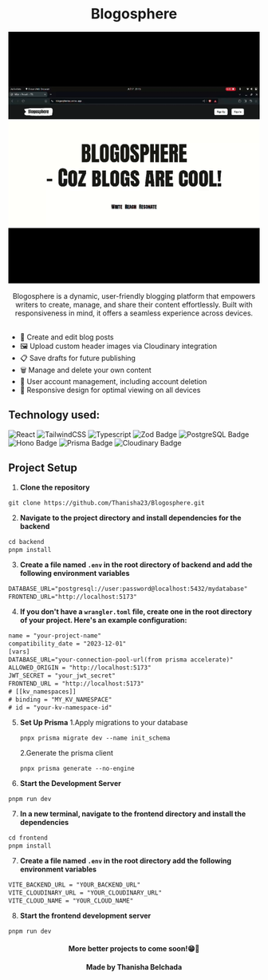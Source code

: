 <h1 align="center">Blogosphere</h1>
<p align="center">

  ![demo](./frontend/src/assets/blogospheree.gif)
</p>

<div align="center">
Blogosphere is a dynamic, user-friendly blogging platform that empowers writers to create, manage, and share their content effortlessly. Built with responsiveness in mind, it offers a seamless experience across devices.
<br><br>
<div align="left">

- 📝 Create and edit blog posts
- 🖼️ Upload custom header images via Cloudinary integration
- 📋 Save drafts for future publishing
- 🗑️ Manage and delete your own content
- 👤 User account management, including account deletion
- 📱 Responsive design for optimal viewing on all devices
</div>
</div>

## Technology used: 
![React](https://img.shields.io/badge/React-20232A?style=for-the-badge&logo=react&logoColor=61DAFB)
![TailwindCSS](https://img.shields.io/badge/Tailwind_CSS-38B2AC?style=for-the-badge&logo=tailwind-css&logoColor=white)
![Typescript](https://img.shields.io/badge/TypeScript-007ACC?style=for-the-badge&logo=typescript&logoColor=white)
![Zod Badge](https://img.shields.io/badge/Zod-3E67B1?style=for-the-badge&logo=zod&logoColor=fff)
![PostgreSQL Badge](https://img.shields.io/badge/PostgreSQL-4169E1?style=for-the-badge&&logo=postgresql&logoColor=fff)
![Hono Badge](https://img.shields.io/badge/Hono-E36002?logo=hono&style=for-the-badge&&logoColor=fff)
![Prisma Badge](https://img.shields.io/badge/Prisma-2D3748?style=for-the-badge&logo=prisma&logoColor=fff)
![Cloudinary Badge](https://img.shields.io/badge/Cloudinary-3448C5?style=for-the-badge&logo=cloudinary&logoColor=fff)

## Project Setup

1. **Clone the repository**
```
git clone https://github.com/Thanisha23/Blogosphere.git
```

2. **Navigate to the project directory and install dependencies for the backend**
 ```
cd backend
pnpm install
```

3. **Create a file named `.env` in the root directory of backend and add the following environment variables**
```plaintext
DATABASE_URL="postgresql://user:password@localhost:5432/mydatabase"
FRONTEND_URL="http://localhost:5173"
```


4. **If you don't have a `wrangler.toml` file, create one in the root directory of your project. Here's an example configuration:**
```
name = "your-project-name"
compatibility_date = "2023-12-01"
[vars]
DATABASE_URL="your-connection-pool-url(from prisma accelerate)"
ALLOWED_ORIGIN = "http://localhost:5173"
JWT_SECRET = "your_jwt_secret"
FRONTEND_URL = "http://localhost:5173"
# [[kv_namespaces]]
# binding = "MY_KV_NAMESPACE"
# id = "your-kv-namespace-id"
```
5. **Set Up Prisma**
    1.Apply migrations to your database
    ```
    pnpx prisma migrate dev --name init_schema
    ```
    2.Generate the prisma client 
    ```
    pnpx prisma generate --no-engine
    ```
6. **Start the Development Server**
```
pnpm run dev
```
7. **In a new terminal, navigate to the frontend directory and install the dependencies**
```
cd frontend
pnpm install
```

7. **Create a file named `.env` in the root directory add the following environment variables**
```
VITE_BACKEND_URL = "YOUR_BACKEND_URL"
VITE_CLOUDINARY_URL = "YOUR_CLOUDINARY_URL"
VITE_CLOUD_NAME = "YOUR_CLOUD_NAME"
```
8. **Start the frontend development server**
```
pnpm run dev
```

<div align="center"><h4>More better projects to come soon!😁👀</h4></div>
<div align="center"><h4>Made by Thanisha Belchada</h4></div>
